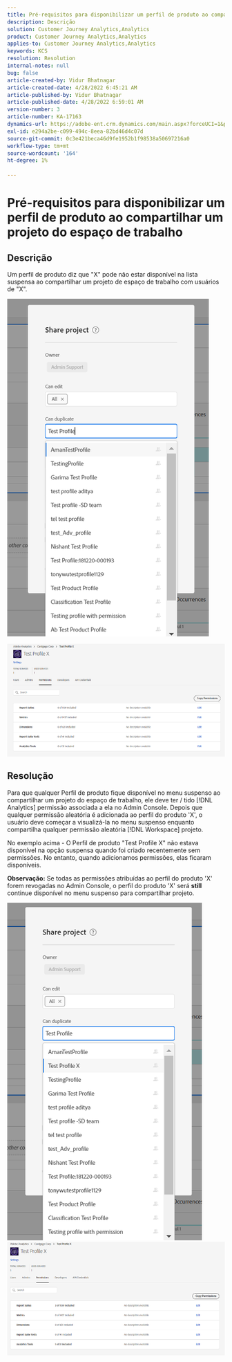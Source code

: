 ```yaml
---
title: Pré-requisitos para disponibilizar um perfil de produto ao compartilhar um projeto do espaço de trabalho
description: Descrição
solution: Customer Journey Analytics,Analytics
product: Customer Journey Analytics,Analytics
applies-to: Customer Journey Analytics,Analytics
keywords: KCS
resolution: Resolution
internal-notes: null
bug: false
article-created-by: Vidur Bhatnagar
article-created-date: 4/28/2022 6:45:21 AM
article-published-by: Vidur Bhatnagar
article-published-date: 4/28/2022 6:59:01 AM
version-number: 3
article-number: KA-17163
dynamics-url: https://adobe-ent.crm.dynamics.com/main.aspx?forceUCI=1&pagetype=entityrecord&etn=knowledgearticle&id=1f1e07c1-bec6-ec11-a7b6-0022480a1d64
exl-id: e294a2be-c099-494c-8eea-82bd46d4c07d
source-git-commit: 0c3e421beca46d9fe1952b1f98538a50697216a0
workflow-type: tm+mt
source-wordcount: '164'
ht-degree: 1%

---
```


# Pré-requisitos para disponibilizar um perfil de produto ao compartilhar um projeto do espaço de trabalho

## Descrição


Um perfil de produto diz que &quot;X&quot; pode não estar disponível na lista suspensa ao compartilhar um projeto de espaço de trabalho com usuários de &quot;X&quot;.





![](assets/___201e07c1-bec6-ec11-a7b6-0022480a1d64___.png)

![](assets/___251e07c1-bec6-ec11-a7b6-0022480a1d64___.png)


## Resolução


Para que qualquer Perfil de produto fique disponível no menu suspenso ao compartilhar um projeto do espaço de trabalho, ele deve ter / tido [!DNL Analytics] permissão associada a ela no Admin Console. Depois que qualquer permissão aleatória é adicionada ao perfil do produto &#39;X&#39;, o usuário deve começar a visualizá-la no menu suspenso enquanto compartilha qualquer permissão aleatória [!DNL Workspace] projeto.

No exemplo acima - O Perfil de produto &quot;Test Profile X&quot; não estava disponível na opção suspensa quando foi criado recentemente sem permissões. No entanto, quando adicionamos permissões, elas ficaram disponíveis.

<b>Observação:</b> Se todas as permissões atribuídas ao perfil do produto &#39;X&#39; forem revogadas no Admin Console, o perfil do produto &#39;X&#39; será <b>still </b>continue disponível no menu suspenso para compartilhar projeto.

![](assets/30693c56-ceef-eb11-bacb-0022480a5901.png)     ![](assets/c4b23919-ceef-eb11-bacb-0022480a5901.png)
